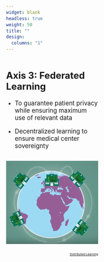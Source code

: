 ```yaml
---
widget: blank
headless: true
weight: 50
title: ""
design:
  columns: "1"
---
```



<div class="row">
<div class="column" style="width:50%">
  <big>
  <h2><strong>Axis 3: Federated Learning</strong></h2>
  <ul>
    <li><p>To guarantee patient privacy while ensuring maximum use of relevant data</p></li>
    <li><p>Decentralized learning to ensure medical center sovereignty</p></li>
  </big>
  </ul>
</div>
<div class="column" style="width:50% ">
  <p align="center"><img src="apprentissage-federe-400x400.png" > <p>
  <div style="text-align: right;">
    <a class="fa-brands fa-youtube fa-2x" href="https://www.youtube.com/watch?v=nQpqMIuHyOk" target="_blank" rel="noopener noreferrer">
      <small><small><small> Distributed Learning </small></small></small>
    </a>
  </div>
</div>
</div>
